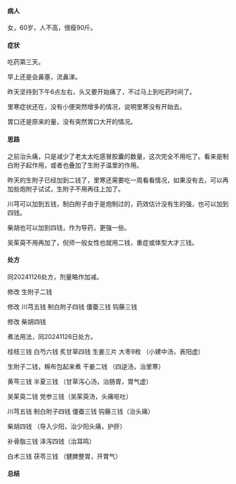 #### 病人

女，60岁，人不高，很瘦90斤。

#### 症状

吃药第三天。

早上还是会鼻塞，流鼻涕。

昨天坚持到下午6点左右，头又要开始痛了，不过马上到吃药时间了。

里寒症状还在，没有小便突然增多的情况，说明里寒没有开始去。

胃口还是原来的量，没有突然胃口大开的情况。

#### 思路

之前治头痛，只是减少了老太太吃感冒胶囊的数量，这次完全不用吃了。看来是制白附子起作用，或者也叠加了生附子温里的作用。

昨天的生附子已经加到二钱了，里寒还需要吃一周看看情况，如果没有去，可以再加些炮附子试试，生附子不用再往上加了。

川芎可以加到五钱，制白附子由于是炮制过的，药效估计没有生的强，也可以加到四钱。

柴胡也可以加到四钱，作为导药，更强一些。

吴茱萸不用再加了，倪师一般女性也就用二钱，重症或体型大才三钱。

#### 处方

同20241126处方，剂量略作加减。

修改 生附子二钱

修改 川芎五钱 制白附子四钱 僵蚕三钱 钩藤三钱

修改 柴胡四钱 

煮法用法，同20241126日处方。

桂枝三钱 白芍六钱 炙甘草四钱 生姜三片 大枣9枚 （小建中汤，表阳虚）

生附子二钱，棉布包起来煮 干姜二钱 （四逆汤，治里寒）

黄芩三钱 半夏三钱 （甘草泻心汤，治肠胃，胃气虚）

吴茱萸二钱 党参三钱（吴茱萸汤，头痛呕吐）

川芎五钱 制白附子四钱 僵蚕三钱 钩藤三钱（治头痛）

柴胡四钱  （导入少阳，治少阳头痛，护肝）

补骨脂三钱 泽泻四钱（治耳鸣）

白术三钱 茯苓三钱 （健脾整胃，开胃气）

#### 总结


